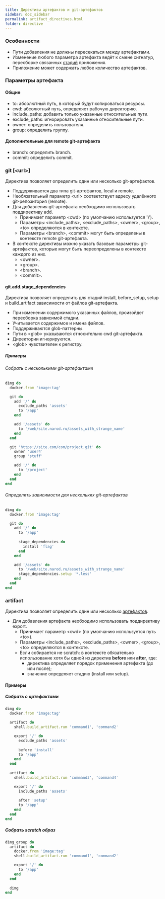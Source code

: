 ```yaml
---
title: Директивы артефактов и git-артефактов
sidebar: doc_sidebar
permalink: artifact_directives.html
folder: directive
---
```


### Особенности

* Пути добавления не должны пересекаться между артефактами.
* Изменение любого параметра артефакта ведёт к смене сигнатур, пересборке связанных [стадий](definitions.html#стадии) приложения.
* Приложение может содержать любое количество артефактов.

### Параметры артефакта

#### Общие
* to: абсолютный путь, в который будут копироваться ресурсы.
* cwd: абсолютный путь, определяет рабочую директорию.
* include_paths: добавить только указанные относительные пути.
* exclude_paths: игнорировать указанные относительные пути.
* owner: определить пользователя.
* group: определить группу.

#### Дополнительные для remote git-артефакта
* branch: определить branch.
* commit: определить commit.

### git \[\<url\>\]
Директива позволяет определить один или несколько git-артефактов.

* Поддерживается два типа git-артефактов, local и remote.
* Необязательный параметр \<url\> соответствует адресу удалённого git-репозитория (remote).
* Для добавления git-артефакта необходимо использовать поддирективу add.
  * Принимает параметр \<cwd\> (по умолчанию используется '\\').
  * Параметры \<include_paths\>, \<exclude_paths\>, \<owner\>, \<group\>, \<to\> определяются в контексте.
  * Параметры \<branch\>, \<commit\> могут быть определены в контексте remote git-артефакта.
* В контексте директивы можно указать базовые параметры git-артефактов, которые могут быть переопределены в контексте каждого из них.
  * \<owner\>.
  * \<group\>.
  * \<branch\>.
  * \<commit\>.

#### git.add.stage_dependencies
Директива позволяет определить для стадий install, before_setup, setup и build_artifact зависимости от файлов git-артефакта.

* При изменении содержимого указанных файлов, произойдет пересборка зависимой стадии.
* Учитывается содержимое и имена файлов.
* Поддерживаются glob-паттерны.
* Пути в \<glob\> указываются относительно cwd git-артефакта.
* Директории игнорируются.
* \<glob\> чувствителен к регистру.  

##### Примеры

###### Собрать с несколькими git-артефактами
```ruby
dimg do
  docker.from 'image:tag'

  git do
    add '/' do
      exclude_paths 'assets'
      to '/app'
    end

    add '/assets' do
      to '/web/site.narod.ru/assets_with_strange_name'
    end
  end

  git 'https://site.com/com/project.git' do
    owner 'user4'
    group 'stuff'

    add '/' do
      to '/project'
    end
  end
end
```

###### Определить зависимости для нескольких git-артефактов
```ruby
dimg do
  docker.from 'image:tag'

  git do
    add '/' do
      to '/app'
      
      stage_dependencies do
        install 'flag'
      end
    end

    add '/assets' do
      to '/web/site.narod.ru/assets_with_strange_name'
      stage_dependencies.setup '*.less'
    end
  end
end
```

### artifact
Директива позволяет определить один или несколько [артефактов](definitions.html#артефакт).

* Для добавления артефакта необходимо использовать поддирективу export.
  * Принимает параметр \<cwd\> (по умолчанию используется путь \<to\>).
  * Параметры \<include_paths\>, \<exclude_paths\>, \<owner\>, \<group\>, \<to\> определяются в контексте.
  * Если собирается не scratch: в контексте обязательно использование хотя бы одной из директив **before** или **after**, где:
    * директива определяет порядок применения артефакта (до или после);
    * значение определяет стадию (install или setup).

#### Примеры

##### Собрать с артефактами
```ruby
dimg do
  docker.from 'image:tag'
  
  artifact do
    shell.build_artifact.run 'command1', 'command2'

    export '/' do
      exclude_paths 'assets'
      
      before 'install'
      to '/app'
    end
  end
  
  artifact do
    shell.build_artifact.run 'command3', 'command4'

    export '/' do
      include_paths 'assets'
    
      after 'setup'
      to '/app'
    end
  end
end
```

##### Собрать scratch образ
```ruby
dimg_group do
  artifact do
    docker.from 'image:tag'
    shell.build_artifact.run 'command1', 'command2'

    export '/' do
      to '/app'
    end
  end
      
  dimg
end
```